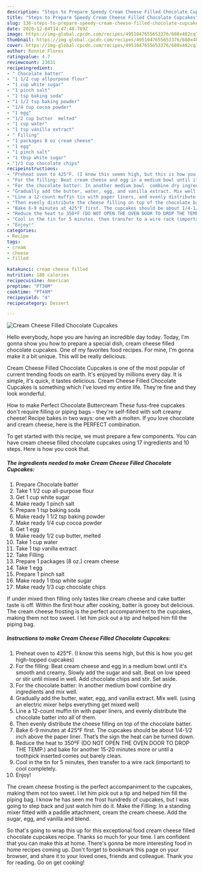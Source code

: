 ```yaml
---
description: "Steps to Prepare Speedy Cream Cheese Filled Chocolate Cupcakes"
title: "Steps to Prepare Speedy Cream Cheese Filled Chocolate Cupcakes"
slug: 136-steps-to-prepare-speedy-cream-cheese-filled-chocolate-cupcakes
date: 2020-12-04T14:47:48.769Z
image: https://img-global.cpcdn.com/recipes/4951047655653376/680x482cq70/cream-cheese-filled-chocolate-cupcakes-recipe-main-photo.jpg
thumbnail: https://img-global.cpcdn.com/recipes/4951047655653376/680x482cq70/cream-cheese-filled-chocolate-cupcakes-recipe-main-photo.jpg
cover: https://img-global.cpcdn.com/recipes/4951047655653376/680x482cq70/cream-cheese-filled-chocolate-cupcakes-recipe-main-photo.jpg
author: Ronnie Flores
ratingvalue: 4.7
reviewcount: 23631
recipeingredient:
- " Chocolate batter"
- "1 1/2 cup allpurpose flour"
- "1 cup white sugar"
- "1 pinch salt"
- "1 tsp baking soda"
- "1 1/2 tsp baking powder"
- "1/4 cup cocoa powder"
- "1 egg"
- "1/2 cup butter  melted"
- "1 cup water"
- "1 tsp vanilla extract"
- " Filling"
- "1 packages 8 oz cream cheese"
- "1 egg"
- "1 pinch salt"
- "1 tbsp white sugar"
- "1/3 cup chocolate chips"
recipeinstructions:
- "Preheat oven to 425°F. (I know this seems high, but this is how you get high-topped cupcakes)"
- "For the filling: Beat cream cheese and egg in a medium bowl until it&#39;s smooth and creamy. Slowly add the sugar and salt. Beat on low speed or stir until mixed in well. Add chocolate chips and stir. Set aside."
- "For the chocolate batter: In another medium bowl  combine dry ingredients and mix well."
- "Gradually add the butter, water, egg, and vanilla extract. Mix well. (using an electric mixer helps everything get mixed well)"
- "Line a 12-count muffin tin with paper liners, and evenly distribute the chocolate batter into all of them."
- "Then evenly distribute the cheese filling on top of the chocolate batter."
- "Bake 6-9 minutes at 425°F first. The cupcakes should be about 1/4-1/2 inch above the paper liner. That’s the sign the heat can be turned down."
- "Reduce the heat to 350ºF (DO NOT OPEN THE OVEN DOOR TO DROP THE TEMP.) and bake for another 15-20 minutes more or until a toothpick inserted comes out barely clean."
- "Cool in the tin for 5 minutes, then transfer to a wire rack (important) to cool completely."
- "Enjoy!"
categories:
- Recipe
tags:
- cream
- cheese
- filled

katakunci: cream cheese filled 
nutrition: 188 calories
recipecuisine: American
preptime: "PT38M"
cooktime: "PT48M"
recipeyield: "4"
recipecategory: Dessert

---
```



![Cream Cheese Filled Chocolate Cupcakes](https://img-global.cpcdn.com/recipes/4951047655653376/680x482cq70/cream-cheese-filled-chocolate-cupcakes-recipe-main-photo.jpg)

Hello everybody, hope you are having an incredible day today. Today, I'm gonna show you how to prepare a special dish, cream cheese filled chocolate cupcakes. One of my favorites food recipes. For mine, I'm gonna make it a bit unique. This will be really delicious.

Cream Cheese Filled Chocolate Cupcakes is one of the most popular of current trending foods on earth. It's enjoyed by millions every day. It is simple, it's quick, it tastes delicious. Cream Cheese Filled Chocolate Cupcakes is something which I've loved my entire life. They're fine and they look wonderful.

How to make Perfect Chocolate Buttercream These fuss-free cupcakes don&#39;t require filling or piping bags - they&#39;re self-filled with soft creamy cheese! Recipe bakes in two ways: one with a molten. If you love chocolate and cream cheese, here is the PERFECT combination.


To get started with this recipe, we must prepare a few components. You can have cream cheese filled chocolate cupcakes using 17 ingredients and 10 steps. Here is how you cook that.

<!--inarticleads1-->

##### The ingredients needed to make Cream Cheese Filled Chocolate Cupcakes:

1. Prepare  Chocolate batter
1. Take 1 1/2 cup all-purpose flour
1. Get 1 cup white sugar
1. Make ready 1 pinch salt
1. Prepare 1 tsp baking soda
1. Make ready 1 1/2 tsp baking powder
1. Make ready 1/4 cup cocoa powder
1. Get 1 egg
1. Make ready 1/2 cup butter,  melted
1. Take 1 cup water
1. Take 1 tsp vanilla extract
1. Take  Filling
1. Prepare 1 packages (8 oz.) cream cheese
1. Take 1 egg
1. Prepare 1 pinch salt
1. Make ready 1 tbsp white sugar
1. Make ready 1/3 cup chocolate chips


If under mixed then filling only tastes like cream cheese and cake batter taste is off. Within the first hour after cooking, batter is gooey but delicious. The cream cheese frosting is the perfect accompaniment to the cupcakes, making them not too sweet. I let him pick out a tip and helped him fill the piping bag. 

<!--inarticleads2-->

##### Instructions to make Cream Cheese Filled Chocolate Cupcakes:

1. Preheat oven to 425°F. (I know this seems high, but this is how you get high-topped cupcakes)
1. For the filling: Beat cream cheese and egg in a medium bowl until it&#39;s smooth and creamy. Slowly add the sugar and salt. Beat on low speed or stir until mixed in well. Add chocolate chips and stir. Set aside.
1. For the chocolate batter: In another medium bowl  combine dry ingredients and mix well.
1. Gradually add the butter, water, egg, and vanilla extract. Mix well. (using an electric mixer helps everything get mixed well)
1. Line a 12-count muffin tin with paper liners, and evenly distribute the chocolate batter into all of them.
1. Then evenly distribute the cheese filling on top of the chocolate batter.
1. Bake 6-9 minutes at 425°F first. The cupcakes should be about 1/4-1/2 inch above the paper liner. That’s the sign the heat can be turned down.
1. Reduce the heat to 350ºF (DO NOT OPEN THE OVEN DOOR TO DROP THE TEMP.) and bake for another 15-20 minutes more or until a toothpick inserted comes out barely clean.
1. Cool in the tin for 5 minutes, then transfer to a wire rack (important) to cool completely.
1. Enjoy!


The cream cheese frosting is the perfect accompaniment to the cupcakes, making them not too sweet. I let him pick out a tip and helped him fill the piping bag. I know he has seen me frost hundreds of cupcakes, but I was going to step back and just watch him do it. Make the Filling: In a standing mixer fitted with a paddle attachment, cream the cream cheese. Add the sugar, egg, and vanilla and blend. 

So that's going to wrap this up for this exceptional food cream cheese filled chocolate cupcakes recipe. Thanks so much for your time. I am confident that you can make this at home. There's gonna be more interesting food in home recipes coming up. Don't forget to bookmark this page on your browser, and share it to your loved ones, friends and colleague. Thank you for reading. Go on get cooking!
